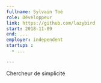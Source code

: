 ```yaml
---
fullname: Sylvain Toé
role: Développeur
link: https://github.com/lazybird
start: 2018-11-09
end: ...
employer: independent
startups : 
  - ...

---
```


Chercheur de simplicité

